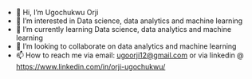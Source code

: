 - 👋 Hi, I’m Ugochukwu Orji
- 👀 I’m interested in Data science, data analytics and machine learning
- 🌱 I’m currently learning Data science, data analytics and machine learning
- 💞️ I’m looking to collaborate on data analytics and machine learning 
- 📫 How to reach me via email: ugoorji12@gmail.com or via linkedin @ https://www.linkedin.com/in/orji-ugochukwu/

<!---
ugoorji12/ugoorji12 is a ✨ special ✨ repository because its `README.md` (this file) appears on your GitHub profile.
You can click the Preview link to take a look at your changes.
--->
